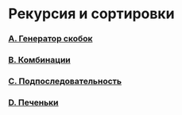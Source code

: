 # Рекурсия и сортировки

### [A. Генератор скобок](https://github.com/bitbybit/algorithms/blob/main/recursion/bracket_generator/)

### [B. Комбинации](https://github.com/bitbybit/algorithms/blob/main/recursion/combinations/)

### [C. Подпоследовательность](https://github.com/bitbybit/algorithms/blob/main/recursion/subsequence/)

### [D. Печеньки](https://github.com/bitbybit/algorithms/blob/main/recursion/cookies/)
